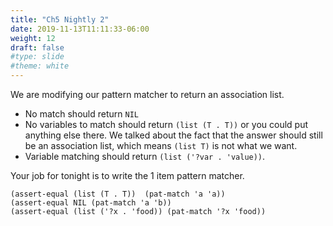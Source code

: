 ```yaml
---
title: "Ch5 Nightly 2"
date: 2019-11-13T11:11:33-06:00
weight: 12
draft: false
#type: slide
#theme: white
---
```


We are modifying our pattern matcher to return an association list.

* No match should return `NIL`
* No variables to match should return `(list (T . T))` or you could put
  anything else there. We talked about the fact that the answer should
  still be an association list, which means `(list T)` is not what we
  want.
* Variable matching should return `(list ('?var . 'value))`.

Your job for tonight is to write the 1 item pattern matcher.

    (assert-equal (list (T . T))  (pat-match 'a 'a))
    (assert-equal NIL (pat-match 'a 'b))
    (assert-equal (list ('?x . 'food)) (pat-match '?x 'food))
